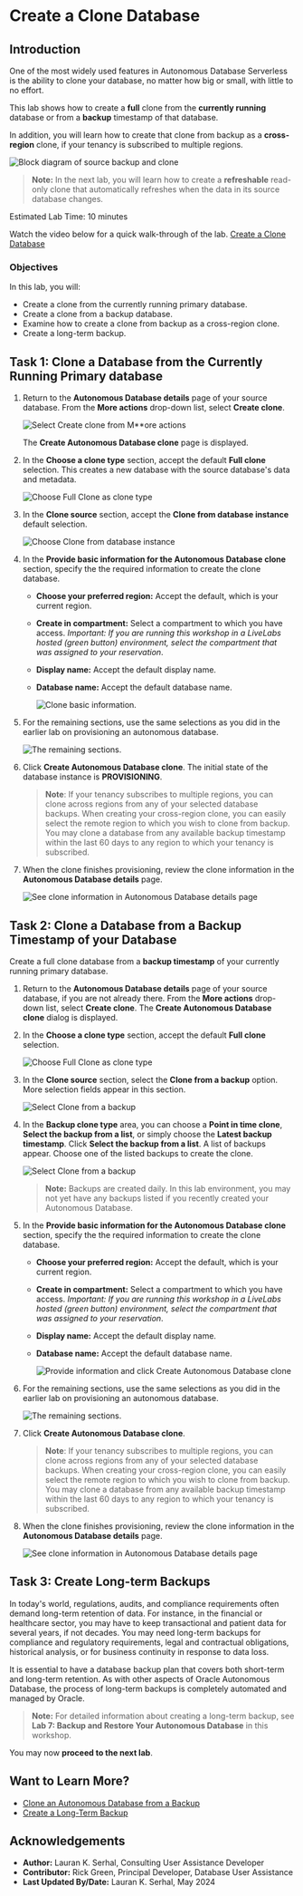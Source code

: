 ﻿
# Create a Clone Database

## Introduction

One of the most widely used features in Autonomous Database Serverless is the ability to clone your database, no matter how big or small, with little to no effort.

This lab shows how to create a **full** clone from the **currently running** database or from a **backup** timestamp of that database.

In addition, you will learn how to create that clone from backup as a **cross-region** clone, if your tenancy is subscribed to multiple regions.

  ![Block diagram of source backup and clone](images/intro-conceptual-diagram.png)

>**Note:** In the next lab, you will learn how to create a **refreshable** read-only clone that automatically refreshes when the data in its source database changes.

Estimated Lab Time: 10 minutes

Watch the video below for a quick walk-through of the lab.
[Create a Clone Database](videohub:1_ucxwam14)

### Objectives

In this lab, you will:

- Create a clone from the currently running primary database.
- Create a clone from a backup database.
- Examine how to create a clone from backup as a cross-region clone.
- Create a long-term backup.

## Task 1: Clone a Database from the Currently Running Primary database

1. Return to the **Autonomous Database details** page of your source database. From the **More actions** drop-down list, select **Create clone**.

    ![Select Create clone from M**ore actions](images/select-create-clone.png)

    The **Create Autonomous Database clone** page is displayed.

2. In the **Choose a clone type** section, accept the default **Full clone** selection. This creates a new database with the source database's data and metadata.

    ![Choose Full Clone as clone type](images/choose-full-clone.png)

3. In the **Clone source** section, accept the **Clone from database instance** default selection.

    ![Choose Clone from database instance](images/choose-clone-from-database-instance.png)

4. In the **Provide basic information for the Autonomous Database clone** section, specify the the required information to create the clone database.
    * **Choose your preferred region:** Accept the default, which is your current region.
    * **Create in compartment:** Select a compartment to which you have access. *Important: If you are running this workshop in a LiveLabs hosted (green button) environment, select the compartment that was assigned to your reservation*.
    * **Display name:** Accept the default display name.
    * **Database name:** Accept the default database name.

        ![Clone basic information.](images/choose-clone-basic-information.png)

5. For the remaining sections, use the same selections as you did in the earlier lab on provisioning an autonomous database.

    ![The remaining sections.](images/remaining-sections.png)

6. Click **Create Autonomous Database clone**. The initial state of the database instance is **PROVISIONING**.

    >**Note**: If your tenancy subscribes to multiple regions, you can clone across regions from any of your selected database backups. When creating your cross-region clone, you can easily select the remote region to which you wish to clone from backup. You may clone a database from any available backup timestamp within the last 60 days to any region to which your tenancy is subscribed.

7. When the clone finishes provisioning, review the clone information in the **Autonomous Database details** page.

    ![See clone information in Autonomous Database details page](images/see-clone-info-in-autonomous-details-page.png)

## Task 2: Clone a Database from a Backup Timestamp of your Database

Create a full clone database from a **backup timestamp** of your currently running primary database.

1. Return to the **Autonomous Database details** page of your source database, if you are not already there. From the **More actions** drop-down list, select **Create clone**. The **Create Autonomous Database clone** dialog is displayed.

2. In the **Choose a clone type** section, accept the default **Full clone** selection.

    ![Choose Full Clone as clone type](images/choose-full-clone.png)

3. In the **Clone source** section, select the **Clone from a backup** option. More selection fields appear in this section.

    ![Select Clone from a backup](images/select-clone-from-a-backup.png)

4. In the **Backup clone type** area, you can choose a **Point in time clone**, **Select the backup from a list**, or simply choose the **Latest backup timestamp**. Click **Select the backup from a list**. A list of backups appear. Choose one of the listed backups to create the clone.

   ![Select Clone from a backup](images/select-clone-from-backup.png)

    >**Note:** Backups are created daily. In this lab environment, you may not yet have any backups listed if you recently created your Autonomous Database.

5. In the **Provide basic information for the Autonomous Database clone** section, specify the the required information to create the clone database.
    * **Choose your preferred region:** Accept the default, which is your current region.
    * **Create in compartment:** Select a compartment to which you have access. *Important: If you are running this workshop in a LiveLabs hosted (green button) environment, select the compartment that was assigned to your reservation*.
    * **Display name:** Accept the default display name.
    * **Database name:** Accept the default database name.

        ![Provide information and click Create Autonomous Database clone](images/provide-information-to-create-clone-backup.png)

6. For the remaining sections, use the same selections as you did in the earlier lab on provisioning an autonomous database.

    ![The remaining sections.](images/remaining-sections.png)

7. Click **Create Autonomous Database clone**.

    >**Note**: If your tenancy subscribes to multiple regions, you can clone across regions from any of your selected database backups. When creating your cross-region clone, you can easily select the remote region to which you wish to clone from backup. You may clone a database from any available backup timestamp within the last 60 days to any region to which your tenancy is subscribed.

8. When the clone finishes provisioning, review the clone information in the **Autonomous Database details** page.

    ![See clone information in Autonomous Database details page](images/see-clone-information-in-details-page-2.png)

## Task 3: Create Long-term Backups

In today's world, regulations, audits, and compliance requirements often demand long-term retention of data. For instance, in the financial or healthcare sector, you may have to keep transactional and patient data for several years, if not decades. You may need long-term backups for compliance and regulatory requirements, legal and contractual obligations, historical analysis, or for business continuity in response to data loss.

It is essential to have a database backup plan that covers both short-term and long-term retention. As with other aspects of Oracle Autonomous Database, the process of long-term backups is completely automated and managed by Oracle.

> **Note:** For detailed information about creating a long-term backup, see **Lab 7: Backup and Restore Your Autonomous Database** in this workshop.

<!---

1. Scroll down the Autonomous Database details page for your database and select **Backups** under your database's **Resources** section. You will see the **Create long-term backup** button.

    ![Select Backups in the Resources section of Autonomous Database details page](images/select-backups.png)

2. The **Create long-term backup** dialog appears. Backups on Autonomous Database are completely automated. Provide the following information:
    - When you would like a long-term backup to be taken (Immediately, at a scheduled time in the future, or repeatedly at your preferred cadence)
    - How long you would like us to keep a long-term backup for you (that is, the backup retention period). While your existing automatic backups have a backup retention period of 60 days, long-term backups can be retained starting from 90 days all the way up to 10 years.

    You may also automate long-term backups at your own, personalized cadence by calling long-term backup CLI APIs in your scripts or via Terraform.

    ![Specify the long-term backup details](images/specify-long-term-backup-details.png)

    Click **Create**.

3. When you click Create, Oracle starts an asynchronous job to create a long-term backup for you in the background, so your database is not held up waiting for the backup to complete. You can track this long-term backup and other lifecycle management (LCM) operations triggered on your database by clicking the **Work Requests** tab.

    ![Click the Work requests tab](images/click-work-requests.png)

4. When your long-term backup is available, you will see it in your list of backups. Each long-term backup is a standalone backup that can be managed individually. You may edit the retention period of a long-term backup, delete it if you no longer need it, or clone from the backup when you need an instantiated database copy from that long-term backup.

    It is good practice to test your long-term backup after creating it by cloning from it, to ensure your backed up data is as required.

    ![Test your long-term backup by cloning it](images/test-long-term-backup-by-cloning-it.png)

5. From the Autonomous Database details page, you can view the details of any scheduled long-term backups and you can edit a long-term backup schedule. Note that the  console also presents the size of backups you are paying for - While 60 day automatic backups are included with OCPU-based databases, long-term backups will be billed additionally at your database storage rate.

    ![View scheduled long-term backups on the Autonomous Database details page](images/view-scheduled-long-term-backups.png)

-->

You may now **proceed to the next lab**.

## Want to Learn More?

* [Clone an Autonomous Database from a Backup](https://docs.oracle.com/en/cloud/paas/autonomous-database/adbsa/autonomous-clone-backup.html#GUID-20D2D970-0CB4-472F-BF89-1EE769BFB5E8)
* [Create a Long-Term Backup](https://docs.oracle.com/en/cloud/paas/autonomous-database/adbsa/backup-long-term.html)

## Acknowledgements

- **Author:** Lauran K. Serhal, Consulting User Assistance Developer
- **Contributor:** Rick Green, Principal Developer, Database User Assistance
- **Last Updated By/Date:** Lauran K. Serhal, May 2024

